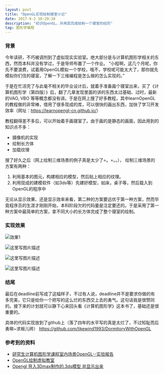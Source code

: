 ```yaml
---
layout: post
title: "OpenGL实现绘制寝室小记"
date: 2017-9-2 10:29:38
description: "初识OpenGL，并用其完成绘制一个寝室的经历"
tag: 图形学编程
---
```


### 背景

今年读研，不巧被调剂到了虚拟现实实验室。绝大部分是与计算机图形学相关的东西，然而本科并没有学过，于是导师布置了一个作业。
“小程啊，这几个月呢，你先不要浪费，试着用OpenGL模拟一个学校，哦不，学校呢可能太大了，那你就先模拟你们住的寝室，了解一下三维编程是怎么做的怎么实现的。”

于是在忙活完了与此毫不相关的毕业设计后，就着手准备画个寝室出来，买了《计算机图形学（第四版）》后，翻了几章发现里面的讲的东西太过基础、过时，最新的VAO, VBO 等等概念都没有讲。于是在网上搜了好多教程，其中learnOpenGL的教程做的非常棒，借用了很多现成的库，可以很快的画出东西，加快了学习开发效率（网址：<https://learnopengl-cn.github.io/>）

教程翻得差不多后，可以开始着手画寝室了。由于画的是静态的画面，因此用到的知识点不多：

- 摄像机的实现
-  绘制长方体
-  加载纹理

搜了好久之后（网上绘制三维场景的例子真是太少了=。=。。），
绘制三维场景的方案有两种：

1. 利用基本的图元，构建相应的模型，然后贴上相应的纹理。
2. 利用现成的建模软件（如3ds等）先建好模型，如床，桌子等，然后载入到OpenGL的程序中

无论从显示效果、还是显示效率来看，第二种的方案要远优于第一种方案，然而毕竟程序员的生涯才刚刚开始，本科阶段欠的代码量是注定要还的。于是采用了第一种方案中最简单的方案，拿不同大小的长方体完成了整个寝室的绘制。

### 实现效果

![效果1](http://img.blog.csdn.net/20170823170145973?watermark/2/text/aHR0cDovL2Jsb2cuY3Nkbi5uZXQvbGlrZXdpbmQxOTkz/font/5a6L5L2T/fontsize/400/fill/I0JBQkFCMA==/dissolve/70/gravity/SouthEast)

![这里写图片描述](http://img.blog.csdn.net/20170823170219046?watermark/2/text/aHR0cDovL2Jsb2cuY3Nkbi5uZXQvbGlrZXdpbmQxOTkz/font/5a6L5L2T/fontsize/400/fill/I0JBQkFCMA==/dissolve/70/gravity/SouthEast)

![这里写图片描述](http://img.blog.csdn.net/20170823170234023?watermark/2/text/aHR0cDovL2Jsb2cuY3Nkbi5uZXQvbGlrZXdpbmQxOTkz/font/5a6L5L2T/fontsize/400/fill/I0JBQkFCMA==/dissolve/70/gravity/SouthEast)

![这里写图片描述](http://img.blog.csdn.net/20170823170252801?watermark/2/text/aHR0cDovL2Jsb2cuY3Nkbi5uZXQvbGlrZXdpbmQxOTkz/font/5a6L5L2T/fontsize/400/fill/I0JBQkFCMA==/dissolve/70/gravity/SouthEast)

### 结尾

最后在deadline前写成了这幅样子，不过有人说，deadline并不是要求你做的有多完美，它只是给你一个把写的这么烂的东西交上去的勇气。这句话我是很赞同的。接下来的计划就可以静下心来回头看《计算机图形学》这本书了，基础还是很重要的。

具体的代码实现放到了github上（落了四年的水平写的真是太烂了，不过知耻而后勇嘛~求板儿砖）
<https://github.com/likewind1993/DormitoryWithOpenGL>

### 参考到的资料

- [研究生计算机图形学课程室内场景OpenGL--实验报告](https://wenku.baidu.com/view/17e823ee910ef12d2af9e77e.html) 
- [OpenGL绘制虚拟教室](https://wenku.baidu.com/view/b2841b06a417866fb94a8e19.html)
- [Opengl 导入3Dmax制作的.3ds模型 并显示出来](http://blog.csdn.net/cq361106306/article/details/41876541)
